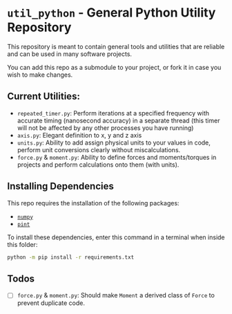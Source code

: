 # `util_python` - General Python Utility Repository

This repository is meant to contain general tools and utilities that are reliable and can be used in many software projects.

You can add this repo as a submodule to your project, or fork it in case you wish to make changes.

## Current Utilities:
- `repeated_timer.py`: Perform iterations at a specified frequency with accurate timing (nanosecond accuracy) in a separate thread (this timer will not be affected by any other processes you have running)
- `axis.py`: Elegant definition to x, y and z axis
- `units.py`: Ability to add assign physical units to your values in code, perform unit conversions clearly without miscalculations.
- `force.py` & `moment.py`: Ability to define forces and moments/torques in projects and perform calculations onto them (with units).

## Installing Dependencies
This repo requires the installation of the following packages:
- [`numpy`](https://pypi.org/project/numpy/)
- [`pint`](https://pypi.org/project/Pint/)

To install these dependencies, enter this command in a terminal when inside this folder:
``` bash
python -m pip install -r requirements.txt
```

## Todos
- [ ] `force.py` & `moment.py`: Should make `Moment` a derived class of `Force` to prevent duplicate code.
